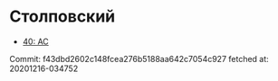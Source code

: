 # Столповский
- [40: AC](40.md)

Commit: f43dbd2602c148fcea276b5188aa642c7054c927
 fetched at: 20201216-034752

